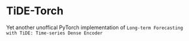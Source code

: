 # TiDE-Torch
Yet another unoffical PyTorch implementation of  `Long-term Forecasting with TiDE: Time-series Dense Encoder`
